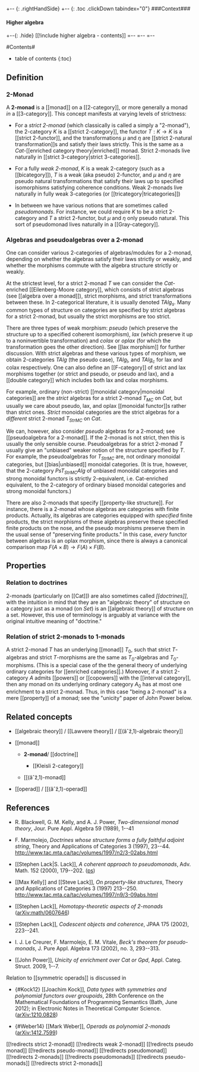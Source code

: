 
+-- {: .rightHandSide}
+-- {: .toc .clickDown tabindex="0"}
###Context###
#### Higher algebra
+--{: .hide}
[[!include higher algebra - contents]]
=--
=--
=--

#Contents#
* table of contents
{:toc}

## Definition

### 2-Monad

A **2-monad** is a [[monad]] on a [[2-category]], or more generally a monad _in_ a [[3-category]].  This concept manifests at varying levels of strictness:

* For a _strict 2-monad_ (which classically is called a simply a "2-monad"), the 2-category $K$ is a [[strict 2-category]], the functor $T:K\to K$ is a [[strict 2-functor]], and the transformations $\mu$ and $\eta$ are [[strict 2-natural transformation]]s and satisfy their laws strictly.  This is the same as a $Cat$-[[enriched category theory|enriched]] monad.  Strict 2-monads live naturally in [[strict 3-category|strict 3-categories]].

* For a fully _weak 2-monad_, $K$ is a weak 2-category (such as a [[bicategory]]), $T$ is a weak (aka pseudo) 2-functor, and $\mu$ and $\eta$ are pseudo natural transformations that satisfy their laws up to specified isomorphisms satisfying coherence conditions.  Weak 2-monads live naturally in fully weak 3-categories (or [[tricategory|tricategories]])

* In between we have various notions that are sometimes called _pseudomonads_.  For instance, we could require $K$ to be a strict 2-category and $T$ a strict 2-functor, but $\mu$ and $\eta$ only pseudo natural.  This sort of pseudomonad lives naturally in a [[Gray-category]].

### Algebras and pseudoalgebras over a 2-monad

One can consider various 2-categories of algebras/modules for a 2-monad, depending on whether the algebras satisfy their laws strictly or weakly, and whether the morphisms commute with the algebra structure strictly or weakly.

At the strictest level, for a strict 2-monad $T$ we can consider the $Cat$-enriched [[Eilenberg-Moore category]], which consists of strict algebras (see [[algebra over a monad]]), strict morphisms, and strict transformations between these.  In 2-categorical literature, it is usually denoted $T Alg_s$.  Many common types of structure on categories are specified by strict algebras for a strict 2-monad, but usually the strict morphisms are too strict.

There are three types of weak morphism: _pseudo_ (which preserve the structure up to a specified coherent isomorphism), _lax_ (which preserve it up to a noninvertible transformation) and _colax_ or _oplax_ (for which the transformation goes the other direction).  See [[lax morphism]] for further discussion.  With strict algebras and these various types of morphism, we obtain 2-categories $T Alg$ (the pseudo case), $T Alg_l$, and $T Alg_c$ for lax and colax respectively.  One can also define an [[F-category]] of strict and lax morphisms together (or strict and pseudo, or pseudo and lax), and a [[double category]] which includes both lax and colax morphisms.

For example, ordinary (non-strict) [[monoidal category|monoidal categories]] are the _strict_ algebras for a strict 2-monad $T_{MC}$ on $Cat$, but usually we care about pseudo, lax, and oplax [[monoidal functor]]s rather than strict ones.  _Strict_ monoidal categories are the strict algebras for a _different_ strict 2-monad $T_{StrMC}$ on $Cat$.

We can, however, also consider *pseudo* algebras for a 2-monad; see [[pseudoalgebra for a 2-monad]].  If the 2-monad is not strict, then this is usually the only sensible course.  Pseudoalgebras for a strict 2-monad $T$ usually give an "unbiased" weaker notion of the structure specified by $T$.  For example, the pseudoalgebras for $T_{StrMC}$ are, not ordinary monoidal categories, but [[bias|unbiased]] monoidal categories.  (It is true, however, that the 2-category $Ps T_{StrMC} Alg$ of unbiased monoidal categories and strong monoidal functors is strictly 2-equivalent, i.e. Cat-enriched equivalent, to the 2-category of ordinary biased monoidal categories and strong monoidal functors.)

There are also 2-monads that specify [[property-like structure]].  For instance, there is a 2-monad whose algebras are categories with finite products.  Actually, its algebras are categories equipped with _specified_ finite products, the strict morphisms of these algebras preserve these specified finite products on the nose, and the pseudo morphisms preserve them in the usual sense of "preserving finite products."  In this case, _every_ functor between algebras is an oplax morphism, since there is always a canonical comparison map $F(A\times B) \to F(A)\times F(B)$.


## Properties

### Relation to doctrines

2-monads (particularly on [[Cat]]) are also sometimes called _[[doctrines]]_, with the intuition in mind that they are an "algebraic theory" of structure on a category just as a monad (on $Set$) is an [[algebraic theory]] of structure on a set.  However, this use of terminology is arguably at variance with the original intuitive meaning of "doctrine."

### Relation of strict 2-monads to 1-monads

A strict 2-monad $T$ has an underlying [[monad]] $T_0$, such that strict $T$-algebras and strict $T$-morphisms are the same as $T_0$-algebras and $T_0$-morphisms.  (This is a special case of the the general theory of underlying ordinary categories for [[enriched categories]].)  Moreover, if a strict 2-category $A$ admits [[powers]] or [[copowers]] with the [[interval category]], then any monad on its underlying ordinary category $A_0$ has at most one enrichment to a strict 2-monad.  Thus, in this case "being a 2-monad" is a mere [[property]] of a monad; see the "unicity" paper of John Power below.


## Related concepts

* [[algebraic theory]] / [[Lawvere theory]] /  [[(âˆž,1)-algebraic theory]]

* [[monad]] 

  * **2-monad**/ [[doctrine]] 

    * [[Kleisli 2-category]]

  * [[(âˆž,1)-monad]]

* [[operad]] / [[(âˆž,1)-operad]]

## References

* R. Blackwell, G. M. Kelly, and A. J. Power, _Two-dimensional monad theory_, Jour. Pure Appl. Algebra 59 (1989), 1--41

* F. Marmolejo, _Doctrines whose structure forms a fully faithful adjoint string_, Theory and Applications of Categories 3 (1997), 23--44. <http://www.tac.mta.ca/tac/volumes/1997/n2/3-02abs.html>

* [[Stephen Lack|S. Lack]], _A coherent approach to pseudomonads_, Adv. Math. 152 (2000), 179--202. ([ps](http://www.maths.usyd.edu.au:8000/u/stevel/papers/psm.ps.gz))

* [[Max Kelly]] and [[Steve Lack]], _On property-like structures_, Theory and Applications of Categories 3 (1997) 213--250.  <http://www.tac.mta.ca/tac/volumes/1997/n9/3-09abs.html>

* [[Stephen Lack]], _Homotopy-theoretic aspects of 2-monads_ ([arXiv:math/0607646](http://arxiv.org/abs/math/0607646))

* [[Stephen Lack]], _Codescent objects and coherence_, JPAA 175 (2002), 223--241.

* I. J. Le Creurer, F. Marmolejo, E. M. Vitale, _Beck's theorem for pseudo-monads_, J. Pure Appl. Algebra 173 (2002), no. 3, 293--313. 
* [[John Power]], *Unicity of enrichment over Cat or Gpd*, Appl. Categ. Struct. 2009, 1--7.

Relation to [[symmetric operads]] is discussed in

* {#Kock12} [[Joachim Kock]], _Data types with symmetries and polynomial functors over groupoids_,  28th Conference on the Mathematical Foundations of Programming Semantics (Bath, June 2012); in Electronic Notes in Theoretical Computer Science.  ([arXiv:1210.0828](http://arxiv.org/abs/1210.0828))

* {#Weber14} [[Mark Weber]], _Operads as polynomial 2-monads_ ([arXiv:1412.7599](http://arxiv.org/abs/1412.7599))


[[!redirects strict 2-monad]]
[[!redirects weak 2-monad]]
[[!redirects pseudo monad]]
[[!redirects pseudo-monad]]
[[!redirects pseudomonad]]
[[!redirects 2-monads]]
[[!redirects pseudomonads]]
[[!redirects pseudo-monads]]
[[!redirects strict 2-monads]]
